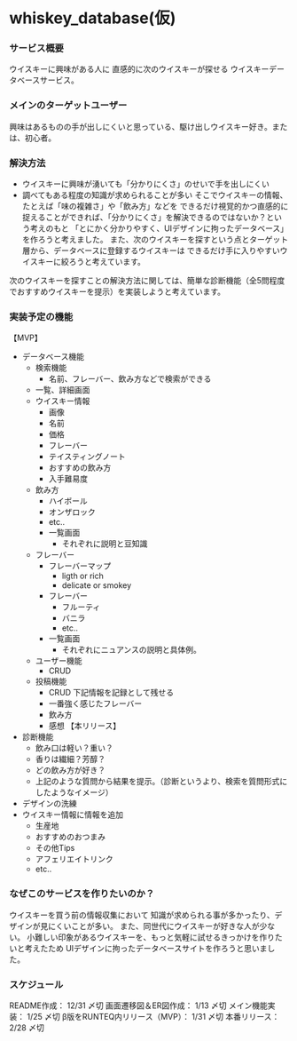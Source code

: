 # whiskey_database(仮)

### サービス概要
ウイスキーに興味がある人に
直感的に次のウイスキーが探せる
ウイスキーデータベースサービス。
### メインのターゲットユーザー
興味はあるものの手が出しにくいと思っている、駆け出しウイスキー好き。または、初心者。
### 解決方法
- ウイスキーに興味が湧いても「分かりにくさ」のせいで手を出しにくい
- 調べてもある程度の知識が求められることが多い
そこでウイスキーの情報、たとえば「味の複雑さ」や「飲み方」などを
できるだけ視覚的かつ直感的に捉えることができれば、「分かりにくさ」を解決できるのではないか？という考えのもと
「とにかく分かりやすく、UIデザインに拘ったデータベース」を作ろうと考えました。
また、次のウイスキーを探すという点とターゲット層から、データベースに登録するウイスキーは
できるだけ手に入りやすいウイスキーに絞ろうと考えています。

次のウイスキーを探すことの解決方法に関しては、簡単な診断機能（全5問程度でおすすめウイスキーを提示）を実装しようと考えています。
### 実装予定の機能
【MVP】
- データベース機能
  - 検索機能
    - 名前、フレーバー、飲み方などで検索ができる
  - 一覧、詳細画面
  - ウイスキー情報
    - 画像
    - 名前
    - 価格
    - フレーバー
    - テイスティングノート
    - おすすめの飲み方
    - 入手難易度
  - 飲み方
    - ハイボール
    - オンザロック
    - etc..
    - 一覧画面
      - それぞれに説明と豆知識
  - フレーバー
    - フレーバーマップ
      - ligth or rich
      - delicate or smokey
    - フレーバー
      - フルーティ
      - バニラ
      - etc..
    - 一覧画面
      - それぞれにニュアンスの説明と具体例。
  - ユーザー機能
    - CRUD
  - 投稿機能
    - CRUD
    下記情報を記録として残せる
    - 一番強く感じたフレーバー
    - 飲み方
    - 感想
【本リリース】
- 診断機能
  - 飲み口は軽い？重い？
  - 香りは繊細？芳醇？
  - どの飲み方が好き？
  - 上記のような質問から結果を提示。（診断というより、検索を質問形式にしたようなイメージ）
- デザインの洗練
- ウイスキー情報に情報を追加
  - 生産地
  - おすすめのおつまみ
  - その他Tips
  - アフェリエイトリンク
  - etc..
### なぜこのサービスを作りたいのか？
ウイスキーを買う前の情報収集において
知識が求められる事が多かったり、デザインが見にくいことが多い。
また、同世代にウイスキーが好きな人が少ない。
小難しい印象があるウイスキーを、もっと気軽に試せるきっかけを作りたいと考えたため
UIデザインに拘ったデータベースサイトを作ろうと思いました。

### スケジュール
README作成： 12/31 〆切
画面遷移図＆ER図作成： 1/13 〆切
メイン機能実装： 1/25 〆切
β版をRUNTEQ内リリース（MVP）： 1/31 〆切
本番リリース： 2/28 〆切
